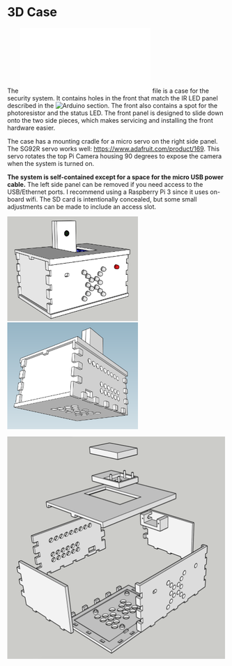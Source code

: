 # 3D Case

The ![PiSecurityCamCase.stl](./PiSecurityCamCase.stl) file is a case for the security system. It contains holes in the front that match the IR LED panel described in the ![Arduino section](../arduino). The front also contains a spot for the photoresistor and the status LED. The front panel is designed to slide down onto the two side pieces, which makes servicing and installing the front hardware easier.

The case has a mounting cradle for a micro servo on the right side panel. The SG92R servo works well: https://www.adafruit.com/product/169. This servo rotates the top Pi Camera housing 90 degrees to expose the camera when the system is turned on.

**The system is self-contained except for a space for the micro USB power cable.** The left side panel can be removed if you need access to the USB/Ethernet ports. I recommend using a Raspberry Pi 3 since it uses on-board wifi. The SD card is intentionally concealed, but some small adjustments can be made to include an access slot.

<img src="./Case_Top_Front.png" width="300" /> <img src="./Case_Bottom_Back.png" width="300" />

<img src="./Case_Exploded.png" width="500" />
